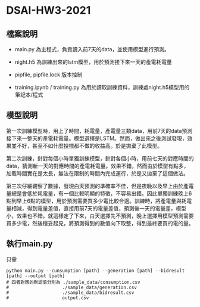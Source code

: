 # DSAI-HW3-2021

## 檔案說明

- main.py	為主程式，負責讀入前7天的data，並使用模型進行預測。
- night.h5    為訓練出來的lstm模型，用於預測接下來一天的產電耗電量
- pipfile, pipfile.lock   版本控制

- training.ipynb / training.py   為用於讀取訓練資料，訓練處night.h5模型用的筆記本/程式

## 模型說明

第一次訓練模型時，用上了時間，耗電量，產電量三類data，用前7天的data預測接下來一整天的產電耗電量。模型選擇是LSTM。然而，做出來之後測試發現，效果並不好，甚至不如什麼投標都不做的收益高。於是拋棄了此模型。

第二次訓練，針對每個小時單獨訓練模型，針對各個小時，用前七天的對應時間的data，猜測新一天的對應時間的產電耗電量。效果不錯，然而由於模型有點多，加載時間實在是太長，無法在限制的時間內完成運行，於是又拋棄了這個做法。

第三次仔細觀察了數據，發現白天預測的準確率不佳，但是夜晚以及早上由於產電量總是會低於耗電量，有一個比較明顯的特徵，不容易出錯。因此單獨訓練晚上6點到早上6點的模型，用於預測需要買多少電比較合適。訓練時，將產電量與耗電量相減，得到電量差值，直接用前7天的電量差值，預測後一天的電量差，模型小，效果也不錯。就這樣定了下來，白天選擇先不預測，晚上選擇用模型預測需要買多少電，然後穩妥起見，將預測得到的數值向下取整，得到最終要買的電的量。

## 執行main.py

只需

```shell
python main.py --cunsumption [path] --generation [path] --bidresult [path] --output [path]
# 四者對應的默認值分別為 ./sample_data/consumption.csv
#                    ./sample_data/generation.csv
#                    ./sample_data/bidresult.csv
#                    output.csv
```

